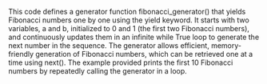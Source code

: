 This code defines a generator function fibonacci_generator() that yields Fibonacci numbers one by one using the yield keyword.
It starts with two variables, a and b, initialized to 0 and 1 (the first two Fibonacci numbers), and 
continuously updates them in an infinite while True loop to generate the next number in the sequence.
The generator allows efficient, memory-friendly generation of Fibonacci numbers, which can be retrieved one at a time using next().
The example provided prints the first 10 Fibonacci numbers by repeatedly calling the generator in a loop.
